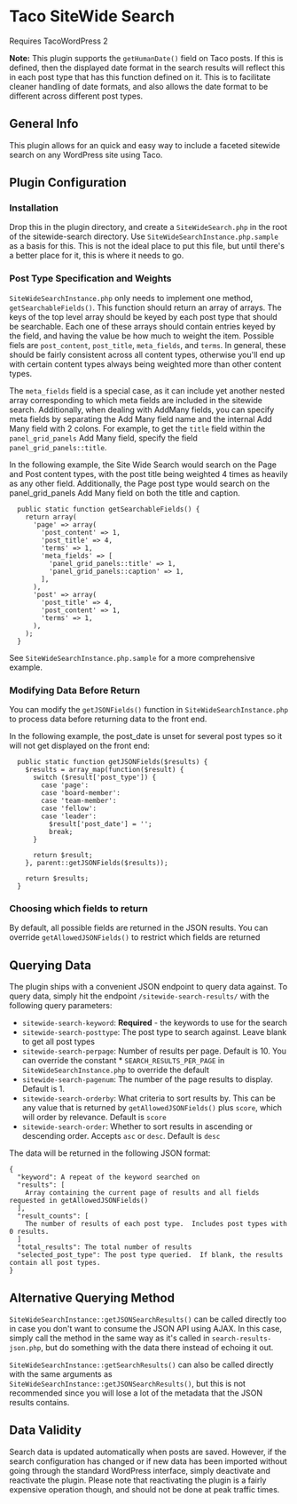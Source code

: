 # Taco SiteWide Search
Requires TacoWordPress 2

**Note:** This plugin supports the `getHumanDate()` field on Taco posts.  If this is defined, then the displayed date format in the search results will reflect this in each post type that has this function defined on it.  This is to facilitate cleaner handling of date formats, and also allows the date format to be different across different post types.

## General Info
This plugin allows for an quick and easy way to include a faceted sitewide search on any WordPress site using Taco.

## Plugin Configuration
### Installation
Drop this in the plugin directory, and create a `SiteWideSearch.php` in the root of the sitewide-search directory.  Use `SiteWideSearchInstance.php.sample` as a basis for this.  This is not the ideal place to put this file, but until there's a better place for it, this is where it needs to go.

### Post Type Specification and Weights
`SiteWideSearchInstance.php` only needs to implement one method, `getSearchableFields()`.  This function should return an array of arrays.  The keys of the top level array should be keyed by each post type that should be searchable.  Each one of these arrays should contain entries keyed by the field, and having the value be how much to weight the item.  Possible fiels are `post_content`, `post_title`, `meta_fields`, and `terms`.  In general, these should be fairly consistent across all content types, otherwise you'll end up with certain content types always being weighted more than other content types.

The `meta_fields` field is a special case, as it can include yet another nested array corresponding to which meta fields are included in the sitewide search.  Additionally, when dealing with AddMany fields, you can specify meta fields by separating the Add Many field name and the internal Add Many field with 2 colons.  For example, to get the `title` field within the `panel_grid_panels` Add Many field, specify the field `panel_grid_panels::title`.

In the following example, the Site Wide Search would search on the Page and Post content types, with the post title being weighted 4 times as heavily as any other field.  Additionally, the Page post type would search on the panel_grid_panels Add Many field on both the title and caption.

```
  public static function getSearchableFields() {
    return array(
      'page' => array(
        'post_content' => 1,
        'post_title' => 4,
        'terms' => 1,
        'meta_fields' => [
          'panel_grid_panels::title' => 1,
          'panel_grid_panels::caption' => 1,
        ],
      ),
      'post' => array(
        'post_title' => 4,
        'post_content' => 1,
        'terms' => 1,
      ),
    );
  }
```

See `SiteWideSearchInstance.php.sample` for a more comprehensive example.

### Modifying Data Before Return
You can modify the `getJSONFields()` function in `SiteWideSearchInstance.php` to process data before returning data to the front end.

In the following example, the post_date is unset for several post types so it will not get displayed on the front end:

```
  public static function getJSONFields($results) {
    $results = array_map(function($result) {
      switch ($result['post_type']) {
        case 'page':
        case 'board-member':
        case 'team-member':
        case 'fellow':
        case 'leader':
          $result['post_date'] = '';
          break;
      }

      return $result;
    }, parent::getJSONFields($results));

    return $results;
  }
```

### Choosing which fields to return
By default, all possible fields are returned in the JSON results.  You can override `getAllowedJSONFields()` to restrict which fields are returned

## Querying Data
The plugin ships with a convenient JSON endpoint to query data against.  To query data, simply hit the endpoint `/sitewide-search-results/` with the following query parameters:

* `sitewide-search-keyword`: **Required** - the keywords to use for the search
* `sitewide-search-posttype`: The post type to search against.  Leave blank to get all post types
* `sitewide-search-perpage`: Number of results per page.  Default is 10.  You can override the constant * `SEARCH_RESULTS_PER_PAGE` in `SiteWideSearchInstance.php` to override the default
* `sitewide-search-pagenum`: The number of the page results to display.  Default is 1.
* `sitewide-search-orderby`: What criteria to sort results by.  This can be any value that is returned by `getAllowedJSONFields()` plus `score`, which will order by relevance.  Default is `score`
* `sitewide-search-order`: Whether to sort results in ascending or descending order.  Accepts `asc` or `desc`.  Default is `desc`

The data will be returned in the following JSON format:
```
{
  "keyword": A repeat of the keyword searched on
  "results": [
    Array containing the current page of results and all fields requested in getAllowedJSONFields()
  ],
  "result_counts": [
    The number of results of each post type.  Includes post types with 0 results.
  ]
  "total_results": The total number of results
  "selected_post_type": The post type queried.  If blank, the results contain all post types.
}
```

## Alternative Querying Method
`SiteWideSearchInstance::getJSONSearchResults()` can be called directly too in case you don't want to consume the JSON API using AJAX.  In this case, simply call the method in the same way as it's called in `search-results-json.php`, but do something with the data there instead of echoing it out.

`SiteWideSearchInstance::getSearchResults()` can also be called directly with the same arguments as `SiteWideSearchInstance::getJSONSearchResults()`, but this is not recommended since you will lose a lot of the metadata that the JSON results contains.

## Data Validity
Search data is updated automatically when posts are saved.  However, if the search configuration has changed or if new data has been imported without going through the standard WordPress interface, simply deactivate and reactivate the plugin.  Please note that reactivating the plugin is a fairly expensive operation though, and should not be done at peak traffic times.